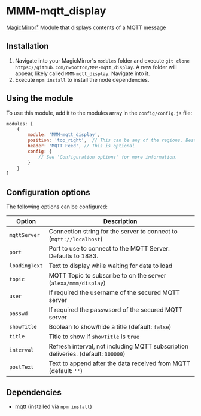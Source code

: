 # MMM-mqtt_display
[MagicMirror²](https://github.com/MichMich/MagicMirror) Module that displays contents of a MQTT message



## Installation
1. Navigate into your MagicMirror's `modules` folder and execute `git clone https://github.com/nwootton/MMM-mqtt_display`. A new folder will appear, likely called `MMM-mqtt_display`.  Navigate into it.
2. Execute `npm install` to install the node dependencies.

## Using the module

To use this module, add it to the modules array in the `config/config.js` file:
````javascript
modules: [
	{
		module: 'MMM-mqtt_display',
		position: 'top_right',	// This can be any of the regions. Best results in left or right regions.
		header: 'MQTT Feed', // This is optional
		config: {
			// See 'Configuration options' for more information.
		}
	}
]
````

## Configuration options

The following options can be configured:

| Option  | Description  |
|---|---|
| `mqttServer`  | Connection string for the server to connect to (`mqtt://localhost`)  |
| `port`  | Port to use to connect to the MQTT Server. Defaults to 1883.  |
| `loadingText`  | Text to display while waiting for data to load  |
| `topic`  | MQTT Topic to subscribe to on the server (`alexa/mmm/display`)  |
| `user`  | If required the username of the secured MQTT server  |
| `passwd`  | If required the passwsord of the secured MQTT server  |
| `showTitle`  | Boolean to show/hide a title (default: `false`)  |
| `title`  | Title to show if `showTitle` is `true`  |
| `interval`  | Refresh interval, not including MQTT subscription deliveries. (default: `300000`)  |
| `postText`  | Text to append after the data received from MQTT (default: `''`)  |


## Dependencies
- [mqtt](https://www.npmjs.com/package/mqtt) (installed via `npm install`)
